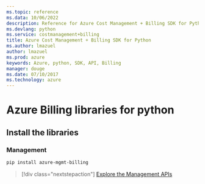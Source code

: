 ```yaml
---
ms.topic: reference
ms.data: 10/06/2022
description: Reference for Azure Cost Management + Billing SDK for Python
ms.devlang: python
ms.service: costmanagement+billing
title: Azure Cost Management + Billing SDK for Python
ms.author: lmazuel
author: lmazuel
ms.prod: azure
keywords: Azure, python, SDK, API, Billing
manager: douge
ms.date: 07/10/2017
ms.technology: azure
---
```

# Azure Billing libraries for python

## Install the libraries


### Management

```bash
pip install azure-mgmt-billing
```
> [!div class="nextstepaction"]
> [Explore the Management APIs](/python/api/overview/azure/billing/management)